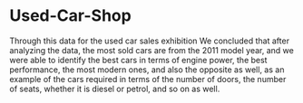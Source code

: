 # Used-Car-Shop

Through this data for the used car sales exhibition
We concluded that after analyzing the data, the most sold cars are from the 2011 model year, and we were able to identify the best cars in terms of engine power, the best performance, the most modern ones, and also the opposite as well, as an example of the cars required in terms of the number of doors, the number of seats, whether it is diesel or petrol, and so on as well.
